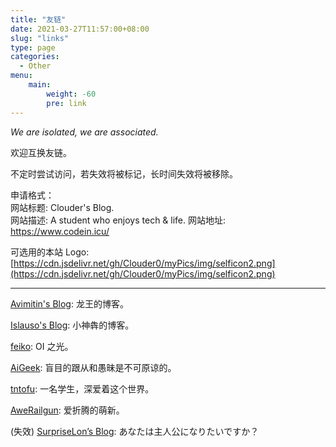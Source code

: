 ```yaml
---
title: "友链"
date: 2021-03-27T11:57:00+08:00
slug: "links"
type: page
categories:
  - Other
menu:
    main:
        weight: -60
        pre: link
---
```


*We are isolated, we are associated.*

欢迎互换友链。

不定时尝试访问，若失效将被标记，长时间失效将被移除。

申请格式：  
网站标题: Clouder's Blog.  
网站描述: A student who enjoys tech & life.
网站地址: https://www.codein.icu/  

可选用的本站 Logo: [https://cdn.jsdelivr.net/gh/Clouder0/myPics/img/selficon2.png](https://cdn.jsdelivr.net/gh/Clouder0/myPics/img/selficon2.png)

---

[Avimitin's Blog](https://www.avimitin.com): 龙王的博客。

[Islauso's Blog](https://www.azusemisa.top): 小神犇的博客。

[feiko](https://www.feiko.me): OI 之光。

[AiGeek](https://www.aigeek.top): 盲目的跟从和愚昧是不可原谅的。

[tntofu](https://tntofu.com): 一名学生，深爱着这个世界。

[AweRailgun](https://miku.mx): 爱折腾的萌新。

(失效) [SurpriseLon’s Blog](https://furrysp.me): あなたは主人公になりたいですか？
